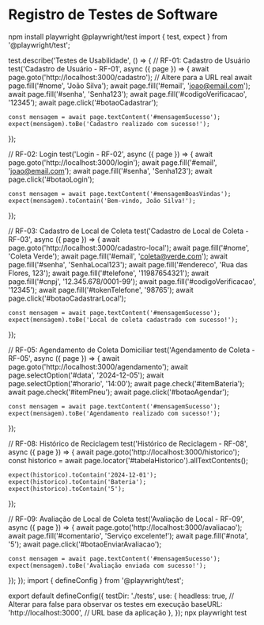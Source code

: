 # Registro de Testes de Software

npm install playwright @playwright/test
import { test, expect } from '@playwright/test';

test.describe('Testes de Usabilidade', () => {
  // RF-01: Cadastro de Usuário
  test('Cadastro de Usuário - RF-01', async ({ page }) => {
    await page.goto('http://localhost:3000/cadastro'); // Altere para a URL real
    await page.fill('#nome', 'João Silva');
    await page.fill('#email', 'joao@email.com');
    await page.fill('#senha', 'Senha123');
    await page.fill('#codigoVerificacao', '12345');
    await page.click('#botaoCadastrar');

    const mensagem = await page.textContent('#mensagemSucesso');
    expect(mensagem).toBe('Cadastro realizado com sucesso!');
  });

  // RF-02: Login
  test('Login - RF-02', async ({ page }) => {
    await page.goto('http://localhost:3000/login');
    await page.fill('#email', 'joao@email.com');
    await page.fill('#senha', 'Senha123');
    await page.click('#botaoLogin');

    const mensagem = await page.textContent('#mensagemBoasVindas');
    expect(mensagem).toContain('Bem-vindo, João Silva!');
  });

  // RF-03: Cadastro de Local de Coleta
  test('Cadastro de Local de Coleta - RF-03', async ({ page }) => {
    await page.goto('http://localhost:3000/cadastro-local');
    await page.fill('#nome', 'Coleta Verde');
    await page.fill('#email', 'coleta@verde.com');
    await page.fill('#senha', 'SenhaLocal123');
    await page.fill('#endereco', 'Rua das Flores, 123');
    await page.fill('#telefone', '11987654321');
    await page.fill('#cnpj', '12.345.678/0001-99');
    await page.fill('#codigoVerificacao', '12345');
    await page.fill('#tokenTelefone', '98765');
    await page.click('#botaoCadastrarLocal');

    const mensagem = await page.textContent('#mensagemSucesso');
    expect(mensagem).toBe('Local de coleta cadastrado com sucesso!');
  });

  // RF-05: Agendamento de Coleta Domiciliar
  test('Agendamento de Coleta - RF-05', async ({ page }) => {
    await page.goto('http://localhost:3000/agendamento');
    await page.selectOption('#data', '2024-12-05');
    await page.selectOption('#horario', '14:00');
    await page.check('#itemBateria');
    await page.check('#itemPneu');
    await page.click('#botaoAgendar');

    const mensagem = await page.textContent('#mensagemSucesso');
    expect(mensagem).toBe('Agendamento realizado com sucesso!');
  });

  // RF-08: Histórico de Reciclagem
  test('Histórico de Reciclagem - RF-08', async ({ page }) => {
    await page.goto('http://localhost:3000/historico');
    const historico = await page.locator('#tabelaHistorico').allTextContents();

    expect(historico).toContain('2024-12-01');
    expect(historico).toContain('Bateria');
    expect(historico).toContain('5');
  });

  // RF-09: Avaliação de Local de Coleta
  test('Avaliação de Local - RF-09', async ({ page }) => {
    await page.goto('http://localhost:3000/avaliacao');
    await page.fill('#comentario', 'Serviço excelente!');
    await page.fill('#nota', '5');
    await page.click('#botaoEnviarAvaliacao');

    const mensagem = await page.textContent('#mensagemSucesso');
    expect(mensagem).toBe('Avaliação enviada com sucesso!');
  });
});
import { defineConfig } from '@playwright/test';

export default defineConfig({
  testDir: './tests',
  use: {
    headless: true, // Alterar para false para observar os testes em execução
    baseURL: 'http://localhost:3000', // URL base da aplicação
  },
});
npx playwright test
